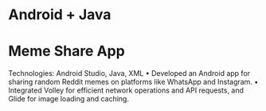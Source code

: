 # Android + Java <br>
# Meme Share App   
Technologies: Android Studio, Java, XML 
• Developed an Android app for sharing random Reddit 
memes on platforms like WhatsApp and Instagram. 
• Integrated Volley for efficient network operations and API 
requests, and Glide for image loading and caching. 
